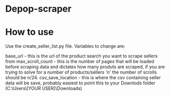 # Depop-scraper
 
# How to use

Use the create_seller_list.py file. Variables to change are:

base_url - this is the url of the product search you want to scrape sellers from
max_scroll_count - this is the number of pages that will be loaded before scraping data and dictates how many produts are scraped, if you are trying to solve for a number of products/sellers 'n' the number of scrolls should be n/24. 
csv_save_location - this is where the csv containing seller data will be save, probably easiest to point this to your Downlods folder (C:\\Users\\[YOUR USER]\\Downloads)
